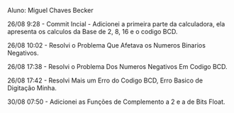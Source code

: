 Aluno: Miguel Chaves Becker

26/08 9:28 - Commit Incial - Adicionei a primeira parte da calculadora, ela apresenta os calculos da Base de 2, 8, 16 e o codigo BCD.

26/08 10:02 - Resolvi o Problema Que Afetava os Numeros Binarios Negativos.

26/08 17:38 - Resolvi o Problema Dos Numeros Negativos Em Codigo BCD.

26/08 17:42 - Resolvi Mais um Erro do Codigo BCD, Erro Basico de Digitação Minha.

30/08 07:50 - Adicionei as Funções de Complemento a 2 e a de Bits Float.
